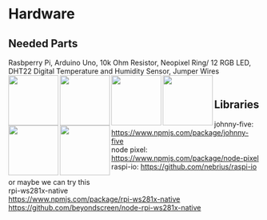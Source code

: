 # Hardware

## Needed Parts

Rasbperry Pi, Arduino Uno, 10k Ohm Resistor, Neopixel Ring/ 12 RGB LED, DHT22 Digital Temperature and Humidity Sensor, Jumper Wires  <br/>
<img align="left" width="100" height="100" src="https://media.digikey.com/photos/Raspberry%20Pi/RASPBERRY-PI-3.jpg">
<img align="left" width="100" height="100" src="https://www.kitronik.co.uk/media/catalog/product/cache/1/image/9df78eab33525d08d6e5fb8d27136e95/4/6/4622_large_arduino_uno_main_board.jpg">
<img align="left" width="100" height="100" src="https://www.jameco.com/Jameco/Products/ProdImag/2237221.jpg">
<img align="left" width="100" height="100" src="https://boutique.semageek.com/741-large_default/neopixel-ring-with-12-led-rgb-led-and-driver-integrated.jpg">
<img align="left" width="100" height="100" src="https://img2.bgxcdn.com/thumb/view/upload/G13charger/SKU031549%20.jpg">
<img align="left" width="100" height="100" src="https://cdn.solarbotics.com/wp-content//uploads/45040-img_6236wht-5.jpg">
<br/>
## Libraries

johnny-five: https://www.npmjs.com/package/johnny-five  <br />
node pixel: https://www.npmjs.com/package/node-pixel  <br />
raspi-io: https://github.com/nebrius/raspi-io  <br />

or maybe we can try this  <br />
rpi-ws281x-native  <br />
https://www.npmjs.com/package/rpi-ws281x-native  <br />
https://github.com/beyondscreen/node-rpi-ws281x-native  <br />
